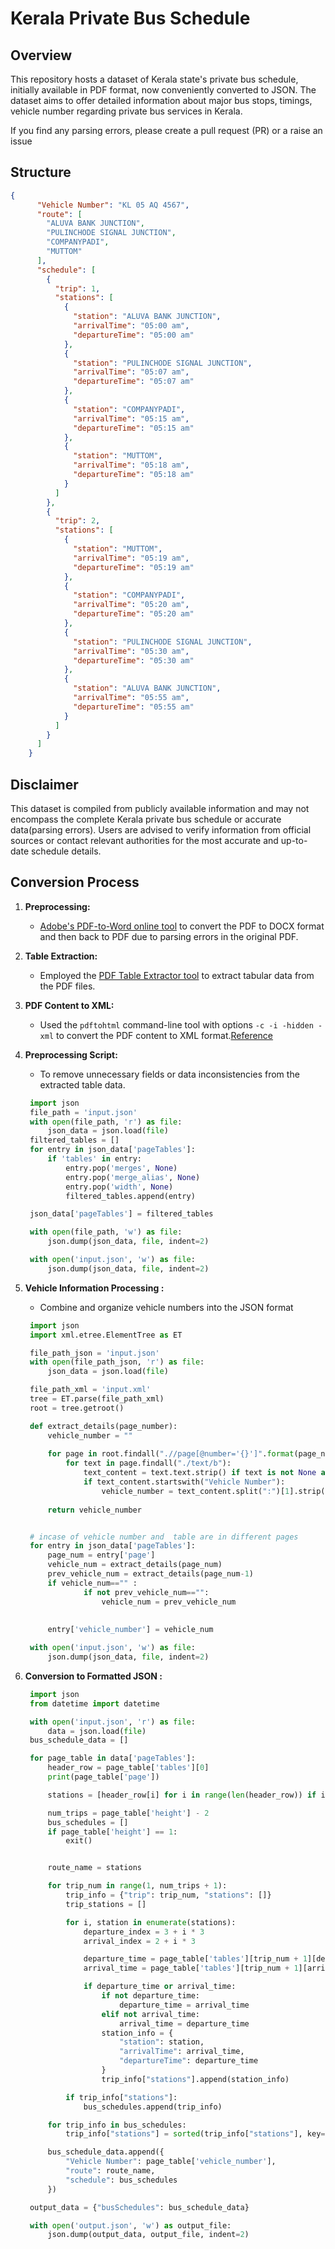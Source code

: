 # Kerala Private Bus Schedule 

## Overview

This repository hosts a dataset of Kerala state's private bus schedule, initially available in PDF format, now conveniently converted to JSON. The dataset aims to offer detailed information about major bus stops, timings, vehicle number regarding private bus services in Kerala.

If you find any parsing errors, please create a pull request (PR) or a raise an issue

## Structure
```json
{
      "Vehicle Number": "KL 05 AQ 4567",
      "route": [
        "ALUVA BANK JUNCTION",
        "PULINCHODE SIGNAL JUNCTION",
        "COMPANYPADI",
        "MUTTOM"
      ],
      "schedule": [
        {
          "trip": 1,
          "stations": [
            {
              "station": "ALUVA BANK JUNCTION",
              "arrivalTime": "05:00 am",
              "departureTime": "05:00 am"
            },
            {
              "station": "PULINCHODE SIGNAL JUNCTION",
              "arrivalTime": "05:07 am",
              "departureTime": "05:07 am"
            },
            {
              "station": "COMPANYPADI",
              "arrivalTime": "05:15 am",
              "departureTime": "05:15 am"
            },
            {
              "station": "MUTTOM",
              "arrivalTime": "05:18 am",
              "departureTime": "05:18 am"
            }
          ]
        },
        {
          "trip": 2,
          "stations": [
            {
              "station": "MUTTOM",
              "arrivalTime": "05:19 am",
              "departureTime": "05:19 am"
            },
            {
              "station": "COMPANYPADI",
              "arrivalTime": "05:20 am",
              "departureTime": "05:20 am"
            },
            {
              "station": "PULINCHODE SIGNAL JUNCTION",
              "arrivalTime": "05:30 am",
              "departureTime": "05:30 am"
            },
            {
              "station": "ALUVA BANK JUNCTION",
              "arrivalTime": "05:55 am",
              "departureTime": "05:55 am"
            }
          ]
        }
      ]
    }
```

## Disclaimer

This dataset is compiled from publicly available information and may not encompass the complete Kerala private bus schedule or accurate data(parsing errors). Users are advised to verify information from official sources or contact relevant authorities for the most accurate and up-to-date schedule details.

## Conversion Process

1. **Preprocessing:**
   - [Adobe's PDF-to-Word online tool](https://www.adobe.com/in/acrobat/online/pdf-to-word.html) to convert the PDF to DOCX format and then back to PDF due to parsing errors in the original PDF.

2. **Table Extraction:**
   - Employed the [PDF Table Extractor tool](https://ronnywang.github.io/pdf-table-extractor/) to extract tabular data from the PDF files.

3. **PDF Content to XML:**
   - Used the `pdftohtml` command-line tool with options `-c -i -hidden -xml` to convert the PDF content to XML format.[Reference](https://datascience.blog.wzb.eu/2017/02/16/data-mining-ocr-pdfs-using-pdftabextract-to-liberate-tabular-data-from-scanned-documents/)

4. **Preprocessing Script:**
   - To remove unnecessary fields or data inconsistencies from the extracted table data.
   ```py
    import json
    file_path = 'input.json'  
    with open(file_path, 'r') as file:
        json_data = json.load(file)
    filtered_tables = []
    for entry in json_data['pageTables']:
        if 'tables' in entry:
            entry.pop('merges', None)
            entry.pop('merge_alias', None)
            entry.pop('width', None)
            filtered_tables.append(entry)

    json_data['pageTables'] = filtered_tables

    with open(file_path, 'w') as file:
        json.dump(json_data, file, indent=2)

    with open('input.json', 'w') as file:
        json.dump(json_data, file, indent=2)
   ```

5. **Vehicle Information Processing :**
   - Combine and organize vehicle numbers into the JSON format

   ```py
    import json
    import xml.etree.ElementTree as ET

    file_path_json = 'input.json'
    with open(file_path_json, 'r') as file:
        json_data = json.load(file)

    file_path_xml = 'input.xml'
    tree = ET.parse(file_path_xml)
    root = tree.getroot()

    def extract_details(page_number):
        vehicle_number = ""
        
        for page in root.findall(".//page[@number='{}']".format(page_number)):
            for text in page.findall("./text/b"):
                text_content = text.text.strip() if text is not None and text.text is not None else ""
                if text_content.startswith("Vehicle Number"):
                    vehicle_number = text_content.split(":")[1].strip() if ":" in text_content else ""
            
        return vehicle_number


    # incase of vehicle number and  table are in different pages
    for entry in json_data['pageTables']:
        page_num = entry['page']
        vehicle_num = extract_details(page_num)
        prev_vehicle_num = extract_details(page_num-1)
        if vehicle_num=="" :
                if not prev_vehicle_num=="":
                    vehicle_num = prev_vehicle_num
            
            
        entry['vehicle_number'] = vehicle_num

    with open('input.json', 'w') as file:
        json.dump(json_data, file, indent=2)

   
   ```

6. **Conversion to Formatted JSON :**
   ```py
    import json
    from datetime import datetime

    with open('input.json', 'r') as file:
        data = json.load(file)
    bus_schedule_data = []

    for page_table in data['pageTables']:
        header_row = page_table['tables'][0]
        print(page_table['page'])

        stations = [header_row[i] for i in range(len(header_row)) if i % 3 == 2]

        num_trips = page_table['height'] - 2  
        bus_schedules = []
        if page_table['height'] == 1:
            exit()


        route_name = stations  

        for trip_num in range(1, num_trips + 1):
            trip_info = {"trip": trip_num, "stations": []}
            trip_stations = []

            for i, station in enumerate(stations):
                departure_index = 3 + i * 3
                arrival_index = 2 + i * 3

                departure_time = page_table['tables'][trip_num + 1][departure_index].strip()
                arrival_time = page_table['tables'][trip_num + 1][arrival_index].strip()

                if departure_time or arrival_time:
                    if not departure_time:
                        departure_time = arrival_time
                    elif not arrival_time:
                        arrival_time = departure_time
                    station_info = {
                        "station": station,
                        "arrivalTime": arrival_time,
                        "departureTime": departure_time
                    }
                    trip_info["stations"].append(station_info)

            if trip_info["stations"]:
                bus_schedules.append(trip_info)

        for trip_info in bus_schedules:
            trip_info["stations"] = sorted(trip_info["stations"], key=lambda x: datetime.strptime(x["departureTime"], '%I:%M %p'))

        bus_schedule_data.append({
            "Vehicle Number": page_table['vehicle_number'],
            "route": route_name,
            "schedule": bus_schedules
        })

    output_data = {"busSchedules": bus_schedule_data}

    with open('output.json', 'w') as output_file:
        json.dump(output_data, output_file, indent=2)

   
   ```
